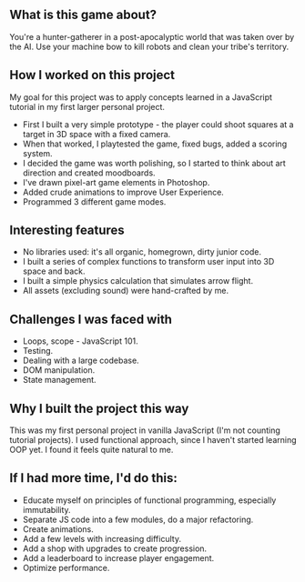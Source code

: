## What is this game about?
  You're a hunter-gatherer in a post-apocalyptic world that was taken over by the AI. Use your machine bow to kill robots and clean your tribe's territory.

## How I worked on this project

My goal for this project was to apply concepts learned in a JavaScript tutorial in my first larger personal project.
  - First I built a very simple prototype - the player could shoot squares at a target in 3D space with a fixed camera.
  - When that worked, I playtested the game, fixed bugs, added a scoring system.
  - I decided the game was worth polishing, so I started to think about art direction and created moodboards.
  - I've drawn pixel-art game elements in Photoshop.
  - Added crude animations to improve User Experience.
  - Programmed 3 different game modes.
    
## Interesting features
  - No libraries used: it's all organic, homegrown, dirty junior code.
  - I built a series of complex functions to transform user input into 3D space and back.
  - I built a simple physics calculation that simulates arrow flight.
  - All assets (excluding sound) were hand-crafted by me.
    
## Challenges I was faced with
  - Loops, scope - JavaScript 101.
  - Testing.
  - Dealing with a large codebase.
  - DOM manipulation.
  - State management. 

## Why I built the project this way
  This was my first personal project in vanilla JavaScript (I'm not counting tutorial projects). 
  I used functional approach, since I haven't started learning OOP yet. I found it feels quite natural to me.  

## If I had more time, I'd do this:
  - Educate myself on principles of functional programming, especially immutability.
  - Separate JS code into a few modules, do a major refactoring.
  - Create animations.
  - Add a few levels with increasing difficulty.
  - Add a shop with upgrades to create progression.
  - Add a leaderboard to increase player engagement.
  - Optimize performance.
